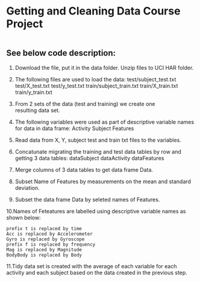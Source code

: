 
# Getting and Cleaning Data Course Project


```
```

## See below code description:

1. Download the file, put it in the data folder. Unzip files to UCI HAR folder. 

2. The following files are used to load the data:
    test/subject_test.txt
    test/X_test.txt
    test/y_test.txt
    train/subject_train.txt
    train/X_train.txt
    train/y_train.txt

3. From 2 sets of the data (test and training) we create one   
   resulting data set.
   
4. The following variables were used as part of descriptive 
   variable names for data in data frame:
      Activity
      Subject
      Features
      
5. Read data from X, Y, subject test and train txt files to the 
   variables.
   
6. Concatunate migrating the training and test data tables by row 
   and getting 3 data tables:
   dataSubject 
   dataActivity
   dataFeatures
   
7. Merge columns of 3 data tables to get data frame Data.

8. Subset Name of Features by measurements on the mean and 
   standard deviation.
   
9. Subset the data frame Data by seleted names of Features. 
   
10.Names of Feteatures are labelled using descriptive variable 
   names as shown below:
   
    prefix t is replaced by time
    Acc is replaced by Accelerometer
    Gyro is replaced by Gyroscope
    prefix f is replaced by frequency
    Mag is replaced by Magnitude
    BodyBody is replaced by Body

11.Tidy data set is created with the average of each variable for
   each activity and each subject based on the data created in the
   previous step. 


